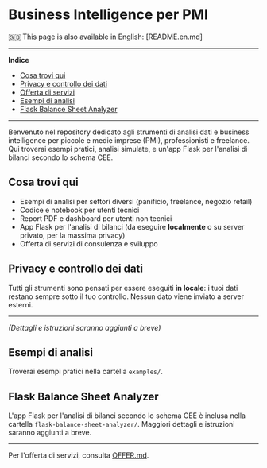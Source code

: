 # Business Intelligence per PMI

🇬🇧 This page is also available in English: [README.en.md]

---

**Indice**
- [Cosa trovi qui](#cosa-trovi-qui)
- [Privacy e controllo dei dati](#privacy-e-controllo-dei-dati)
- [Offerta di servizi](OFFER.md)
- [Esempi di analisi](#esempi-di-analisi)
- [Flask Balance Sheet Analyzer](#flask-balance-sheet-analyzer)

---

Benvenuto nel repository dedicato agli strumenti di analisi dati e business intelligence per piccole e medie imprese (PMI), professionisti e freelance. Qui troverai esempi pratici, analisi simulate, e un'app Flask per l'analisi di bilanci secondo lo schema CEE.

## Cosa trovi qui
- Esempi di analisi per settori diversi (panificio, freelance, negozio retail)
- Codice e notebook per utenti tecnici
- Report PDF e dashboard per utenti non tecnici
- App Flask per l'analisi di bilanci (da eseguire **localmente** o su server privato, per la massima privacy)
- Offerta di servizi di consulenza e sviluppo

## Privacy e controllo dei dati
Tutti gli strumenti sono pensati per essere eseguiti **in locale**: i tuoi dati restano sempre sotto il tuo controllo. Nessun dato viene inviato a server esterni.

---

*(Dettagli e istruzioni saranno aggiunti a breve)*

## Esempi di analisi

Troverai esempi pratici nella cartella `examples/`.

## Flask Balance Sheet Analyzer

L'app Flask per l'analisi di bilanci secondo lo schema CEE è inclusa nella cartella `flask-balance-sheet-analyzer/`. Maggiori dettagli e istruzioni saranno aggiunti a breve.

---

Per l'offerta di servizi, consulta [OFFER.md](OFFER.md).
